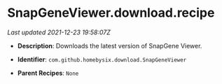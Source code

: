 # SnapGeneViewer.download.recipe

_Last updated 2021-12-23 19:58:07Z_

- **Description**: Downloads the latest version of SnapGene Viewer.

- **Identifier**: `com.github.homebysix.download.SnapGeneViewer`

- **Parent Recipes**: `None`